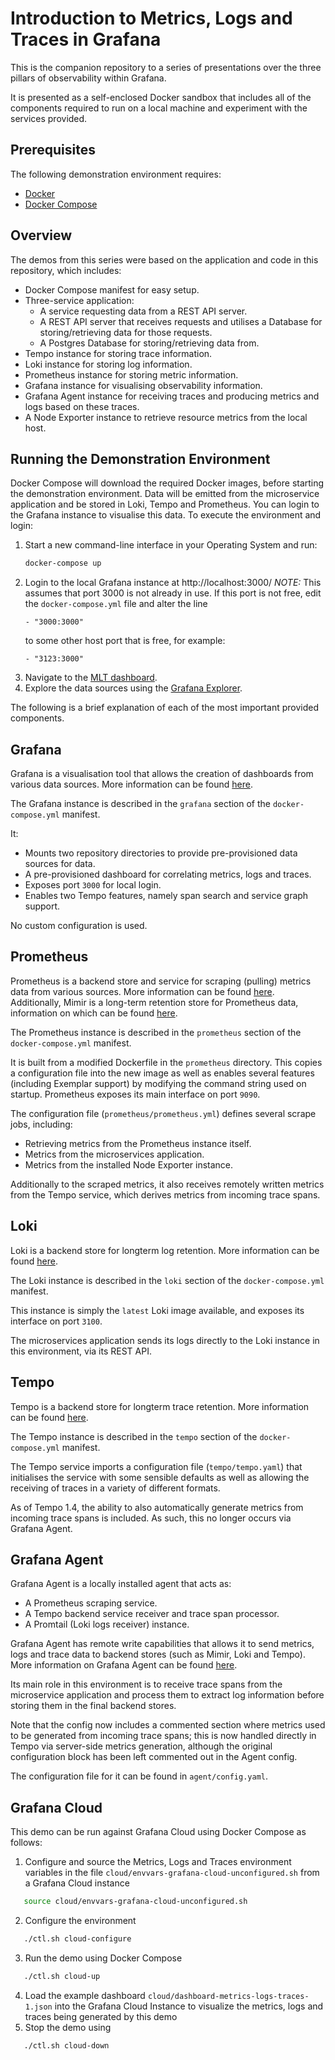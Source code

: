 # Introduction to Metrics, Logs and Traces in Grafana

This is the companion repository to a series of presentations over the three pillars of
observability within Grafana.

It is presented as a self-enclosed Docker sandbox that includes all of the components required to run on a local machine and experiment with the services provided.

## Prerequisites

The following demonstration environment requires:
* [Docker](https://www.docker.com/products/docker-desktop/)
* [Docker Compose](https://docs.docker.com/compose/install/)

## Overview
The demos from this series were based on the application and code in this repository, which includes:

* Docker Compose manifest for easy setup.
* Three-service application:
  * A service requesting data from a REST API server.
  * A REST API server that receives requests and utilises a Database for storing/retrieving data for those requests.
  * A Postgres Database for storing/retrieving data from.
* Tempo instance for storing trace information.
* Loki instance for storing log information.
* Prometheus instance for storing metric information.
* Grafana instance for visualising observability information.
* Grafana Agent instance for receiving traces and producing metrics and logs based on these traces.
* A Node Exporter instance to retrieve resource metrics from the local host.

## Running the Demonstration Environment

Docker Compose will download the required Docker images, before starting the demonstration environment. Data will be emitted from the microservice application and be stored in Loki, Tempo and Prometheus. You can login to the Grafana instance to visualise this data. To execute the environment and login:

1. Start a new command-line interface in your Operating System and run:
   ```bash
   docker-compose up
   ```
2. Login to the local Grafana instance at http://localhost:3000/
   *NOTE:* This assumes that port 3000 is not already in use. If this port is not free, edit the `docker-compose.yml` file and alter the line
   ```
   - "3000:3000"
   ```
   to some other host port that is free, for example:
   ```
   - "3123:3000"
   ```
3. Navigate to the [MLT dashboard](http://localhost:3000/d/4VSk5Lank/mlt-dashboard?orgId=1&refresh=5s).
4. Explore the data sources using the [Grafana Explorer](http://localhost:3000/explore?orgId=1&left=%7B%22datasource%22:%22Prometheus%22,%22queries%22:%5B%7B%22refId%22:%22A%22%7D%5D,%22range%22:%7B%22from%22:%22now-1h%22,%22to%22:%22now%22%7D%7D).

The following is a brief explanation of each of the most important provided components.

## Grafana

Grafana is a visualisation tool that allows the creation of dashboards from various data sources. More information can be found [here](https://grafana.com/docs/grafana/latest/).

The Grafana instance is described in the `grafana` section of the `docker-compose.yml` manifest.

It:
* Mounts two repository directories to provide pre-provisioned data sources for data.
* A pre-provisioned dashboard for correlating metrics, logs and traces.
* Exposes port `3000` for local login.
* Enables two Tempo features, namely span search and service graph support.

No custom configuration is used.

## Prometheus

Prometheus is a backend store and service for scraping (pulling) metrics data from various sources. More information can be found [here](https://prometheus.io/). Additionally, Mimir is a long-term retention store for Prometheus data, information on which can be found [here](https://grafana.com/docs/mimir/latest/).

The Prometheus instance is described in the `prometheus` section of the `docker-compose.yml` manifest.

It is built from a modified Dockerfile in the `prometheus` directory. This copies a configuration file into the new image as well as enables several features (including Exemplar support) by modifying the command string used on startup. Prometheus exposes its main interface on port `9090`.

The configuration file (`prometheus/prometheus.yml`) defines several scrape jobs, including:
* Retrieving metrics from the Prometheus instance itself.
* Metrics from the microservices application.
* Metrics from the installed Node Exporter instance.

Additionally to the scraped metrics, it also receives remotely written metrics from the Tempo service, which derives metrics from incoming trace spans.

## Loki

Loki is a backend store for longterm log retention. More information can be found [here](https://grafana.com/docs/loki/latest/).

The Loki instance is described in the `loki` section of the `docker-compose.yml` manifest.

This instance is simply the `latest` Loki image available, and exposes its interface on port `3100`.

The microservices application sends its logs directly to the Loki instance in this environment, via its REST API.

## Tempo

Tempo is a backend store for longterm trace retention. More information can be found [here](https://grafana.com/docs/tempo/latest/).

The Tempo instance is described in the `tempo` section of the `docker-compose.yml` manifest.

The Tempo service imports a configuration file (`tempo/tempo.yaml`) that initialises the service with some sensible defaults as well as allowing the receiving of traces in a variety of different formats.

As of Tempo 1.4, the ability to also automatically generate metrics from incoming trace spans is included. As such, this no longer occurs via Grafana Agent.

## Grafana Agent

Grafana Agent is a locally installed agent that acts as:
* A Prometheus scraping service.
* A Tempo backend service receiver and trace span processor.
* A Promtail (Loki logs receiver) instance.

Grafana Agent has remote write capabilities that allows it to send metrics, logs and trace data to backend stores (such as Mimir, Loki and Tempo). More information on Grafana Agent can be found [here](https://grafana.com/docs/agent/latest/).

Its main role in this environment is to receive trace spans from the microservice application and process them to extract log information before storing them in the final backend stores.

Note that the config now includes a commented section where metrics used to be generated from incoming trace spans; this is now handled directly in Tempo via server-side metrics generation, although the original configuration block has been left commented out in the Agent config.

The configuration file for it can be found in `agent/config.yaml`.

## Grafana Cloud

This demo can be run against Grafana Cloud using Docker Compose as follows:

1. Configure and source the Metrics, Logs and Traces environment variables in the file `cloud/envvars-grafana-cloud-unconfigured.sh` from a Grafana Cloud instance
```bash
   source cloud/envvars-grafana-cloud-unconfigured.sh
   ```
2. Configure the environment
```bash
   ./ctl.sh cloud-configure
   ```
3. Run the demo using Docker Compose
```bash
   ./ctl.sh cloud-up
   ```
4. Load the example dashboard `cloud/dashboard-metrics-logs-traces-1.json` into the Grafana Cloud Instance to visualize the metrics, logs and traces being generated by this demo
5. Stop the demo using
```bash
   ./ctl.sh cloud-down
   ``` 
